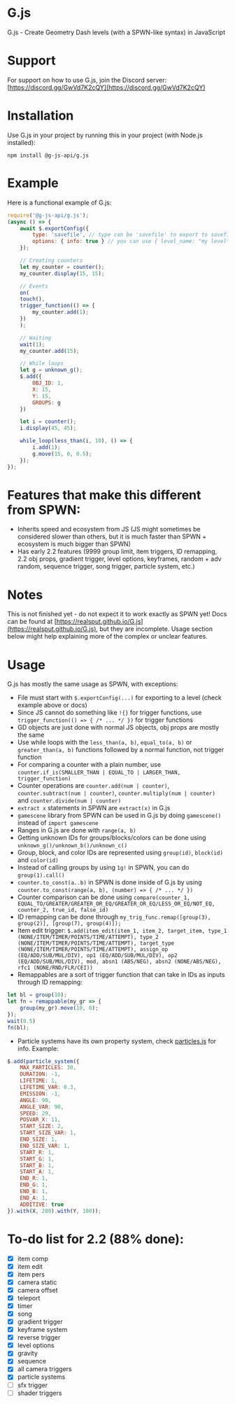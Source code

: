 # G.js
G.js - Create Geometry Dash levels (with a SPWN-like syntax) in JavaScript

# Support
For support on how to use G.js, join the Discord server:
[https://discord.gg/GwVd7K2cQY](https://discord.gg/GwVd7K2cQY)

# Installation
Use G.js in your project by running this in your project (with Node.js installed):
```
npm install @g-js-api/g.js
```

# Example
Here is a functional example of G.js:
```js
require('@g-js-api/g.js');
(async () => {
	await $.exportConfig({
		type: 'savefile', // type can be 'savefile' to export to savefile, 'levelstring' to return levelstring or 'live_editor' to export to WSLiveEditor (must have Geode installed)
		options: { info: true } // you can use { level_name: "my level" } if you must specify a level to save to if using savefile export config
	});

	// Creating counters
	let my_counter = counter();
	my_counter.display(15, 15);

	// Events
	on(
	touch(),
	trigger_function(() => {
		my_counter.add(1);
	})
	);

	// Waiting
	wait(1);
	my_counter.add(15);

	// While loops
	let g = unknown_g();
	$.add({
		OBJ_ID: 1,
		X: 15,
		Y: 15,
		GROUPS: g
	})

	let i = counter();
	i.display(45, 45);

	while_loop(less_than(i, 10), () => {
		i.add(1);
		g.move(15, 0, 0.5);
	});
});
```

# Features that make this different from SPWN:
- Inherits speed and ecosystem from JS (JS might sometimes be considered slower than others, but it is much faster than SPWN + ecosystem is much bigger than SPWN)
- Has early 2.2 features (9999 group limit, item triggers, ID remapping, 2.2 obj props, gradient trigger, level options, keyframes, random + adv random, sequence trigger, song trigger, particle system, etc.)

# Notes
This is not finished yet - do not expect it to work exactly as SPWN yet!
Docs can be found at [https://realsput.github.io/G.js](https://realsput.github.io/G.js), but they are incomplete. Usage section below might help explaining more of the complex or unclear features.

# Usage
G.js has mostly the same usage as SPWN, with exceptions:
- File must start with `$.exportConfig(...)` for exporting to a level (check example above or docs)
- Since JS cannot do something like `!{}` for trigger functions, use `trigger_function(() => { /* ... */ })` for trigger functions
- GD objects are just done with normal JS objects, obj props are mostly the same
- Use while loops with the `less_than(a, b)`, `equal_to(a, b)` or `greater_than(a, b)` functions followed by a normal function, not trigger function
- For comparing a counter with a plain number, use `counter.if_is(SMALLER_THAN | EQUAL_TO | LARGER_THAN, trigger_function)`
- Counter operations are `counter.add(num | counter)`, `counter.subtract(num | counter)`, `counter.multiply(num | counter)` and `counter.divide(num | counter)`
- `extract x` statements in SPWN are `extract(x)` in G.js
- `gamescene` library from SPWN can be used in G.js by doing `gamescene()` instead of `import gamescene`
- Ranges in G.js are done with `range(a, b)`
- Getting unknown IDs for groups/blocks/colors can be done using `unknown_g()/unknown_b()/unknown_c()`
- Group, block, and color IDs are represented using `group(id)`, `block(id)` and `color(id)`
- Instead of calling groups by using `1g!` in SPWN, you can do `group(1).call()`
- `counter.to_const(a..b)` in SPWN is done inside of G.js by using `counter.to_const(range(a, b), (number) => { /* ... */ })`
- Counter comparison can be done using `compare(counter_1, EQUAL_TO/GREATER/GREATER_OR_EQ/GREATER_OR_EQ/LESS_OR_EQ/NOT_EQ, counter_2, true_id, false_id)`
- ID remapping can be done through `my_trig_func.remap([group(3), group(2)], [group(7), group(4)]);`
- Item edit trigger: `$.add(item_edit(item_1, item_2, target_item, type_1 (NONE/ITEM/TIMER/POINTS/TIME/ATTEMPT), type_2 (NONE/ITEM/TIMER/POINTS/TIME/ATTEMPT), target_type (NONE/ITEM/TIMER/POINTS/TIME/ATTEMPT), assign_op (EQ/ADD/SUB/MUL/DIV), op1 (EQ/ADD/SUB/MUL/DIV), op2 (EQ/ADD/SUB/MUL/DIV), mod, absn1 (ABS/NEG), absn2 (NONE/ABS/NEG), rfc1 (NONE/RND/FLR/CEI))`
- Remappables are a sort of trigger function that can take in IDs as inputs through ID remapping:
```js
let bl = group(10);
let fn = remappable(my_gr => {
	group(my_gr).move(10, 0);
});
wait(0.5)
fn(bl);
```
- Particle systems have its own property system, check [particles.js](./particles.js) for info. Example:
```js
$.add(particle_system({
	MAX_PARTICLES: 30,
	DURATION: -1,
	LIFETIME: 1,
	LIFETIME_VAR: 0.3,
	EMISSION: -1,
	ANGLE: 90,
	ANGLE_VAR: 90,
	SPEED: 29,
	POSVAR_X: 11,
	START_SIZE: 2,
	START_SIZE_VAR: 1,
	END_SIZE: 1,
	END_SIZE_VAR: 1,
	START_R: 1,
	START_G: 1,
	START_B: 1,
	START_A: 1,
	END_R: 1,
	END_G: 1,
	END_B: 1,
	END_A: 1,
	ADDITIVE: true
}).with(X, 200).with(Y, 100));
```

# To-do list for 2.2 (88% done):
- [x] item comp
- [x] item edit
- [x] item pers
- [x] camera static
- [x] camera offset
- [x] teleport
- [x] timer
- [x] song
- [x] gradient trigger
- [x] keyframe system
- [x] reverse trigger
- [x] level options
- [x] gravity
- [x] sequence
- [x] all camera triggers
- [x] particle systems
- [ ] sfx trigger
- [ ] shader triggers
